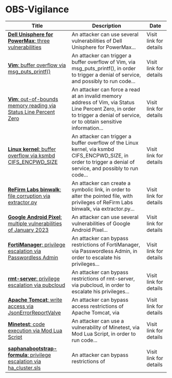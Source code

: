 

# OBS-Vigilance

 |Title|Description|Date|
 |---|---|---|
 |[<a href="https://vigilance.fr/vulnerability/Dell-Unisphere-for-PowerMax-three-vulnerabilities-40225" class="noirorange"><b>Dell Unisphere for PowerMax</b>: three vulnerabilities</a>](https://vigilance.fr/vulnerability/Dell-Unisphere-for-PowerMax-three-vulnerabilities-40225)|An attacker can use several vulnerabilities of Dell Unisphere for PowerMax...|Visit link for details|
 |[<a href="https://vigilance.fr/vulnerability/Vim-buffer-overflow-via-msg-puts-printf-40224" class="noirorange"><b>Vim</b>: buffer overflow via msg_puts_printf()</a>](https://vigilance.fr/vulnerability/Vim-buffer-overflow-via-msg-puts-printf-40224)|An attacker can trigger a buffer overflow of Vim, via msg_puts_printf(), in order to trigger a denial of service, and possibly to run code...|Visit link for details|
 |[<a href="https://vigilance.fr/vulnerability/Vim-out-of-bounds-memory-reading-via-Status-Line-Percent-Zero-40223" class="noirorange"><b>Vim</b>: out-of-bounds memory reading via Status Line Percent Zero</a>](https://vigilance.fr/vulnerability/Vim-out-of-bounds-memory-reading-via-Status-Line-Percent-Zero-40223)|An attacker can force a read at an invalid memory address of Vim, via Status Line Percent Zero, in order to trigger a denial of service, or to obtain sensitive information...|Visit link for details|
 |[<a href="https://vigilance.fr/vulnerability/Linux-kernel-buffer-overflow-via-ksmbd-CIFS-ENCPWD-SIZE-40222" class="noirorange"><b>Linux kernel</b>: buffer overflow via ksmbd CIFS_ENCPWD_SIZE</a>](https://vigilance.fr/vulnerability/Linux-kernel-buffer-overflow-via-ksmbd-CIFS-ENCPWD-SIZE-40222)|An attacker can trigger a buffer overflow of the Linux kernel, via ksmbd CIFS_ENCPWD_SIZE, in order to trigger a denial of service, and possibly to run code...|Visit link for details|
 |[<a href="https://vigilance.fr/vulnerability/ReFirm-Labs-binwalk-file-corruption-via-extractor-py-40221" class="noirorange"><b>ReFirm Labs binwalk</b>: file corruption via extractor.py</a>](https://vigilance.fr/vulnerability/ReFirm-Labs-binwalk-file-corruption-via-extractor-py-40221)|An attacker can create a symbolic link, in order to alter the pointed file, with privileges of ReFirm Labs binwalk, via extractor.py...|Visit link for details|
 |[<a href="https://vigilance.fr/vulnerability/Google-Android-Pixel-multiple-vulnerabilities-of-January-2023-40220" class="noirorange"><b>Google Android  Pixel</b>: multiple vulnerabilities of January 2023</a>](https://vigilance.fr/vulnerability/Google-Android-Pixel-multiple-vulnerabilities-of-January-2023-40220)|An attacker can use several vulnerabilities of Google Android  Pixel...|Visit link for details|
 |[<a href="https://vigilance.fr/vulnerability/FortiManager-privilege-escalation-via-Passwordless-Admin-40219" class="noirorange"><b>FortiManager</b>: privilege escalation via Passwordless Admin</a>](https://vigilance.fr/vulnerability/FortiManager-privilege-escalation-via-Passwordless-Admin-40219)|An attacker can bypass restrictions of FortiManager, via Passwordless Admin, in order to escalate his privileges...|Visit link for details|
 |[<a href="https://vigilance.fr/vulnerability/rmt-server-privilege-escalation-via-pubcloud-40218" class="noirorange"><b>rmt-server</b>: privilege escalation via pubcloud</a>](https://vigilance.fr/vulnerability/rmt-server-privilege-escalation-via-pubcloud-40218)|An attacker can bypass restrictions of rmt-server, via pubcloud, in order to escalate his privileges...|Visit link for details|
 |[<a href="https://vigilance.fr/vulnerability/Apache-Tomcat-write-access-via-JsonErrorReportValve-40217" class="noirorange"><b>Apache Tomcat</b>: write access via JsonErrorReportValve</a>](https://vigilance.fr/vulnerability/Apache-Tomcat-write-access-via-JsonErrorReportValve-40217)|An attacker can bypass access restrictions of Apache Tomcat, via |Visit link for details|
 |[<a href="https://vigilance.fr/vulnerability/Minetest-code-execution-via-Mod-Lua-Script-40216" class="noirorange"><b>Minetest</b>: code execution via Mod Lua Script</a>](https://vigilance.fr/vulnerability/Minetest-code-execution-via-Mod-Lua-Script-40216)|An attacker can use a vulnerability of Minetest, via Mod Lua Script, in order to run code...|Visit link for details|
 |[<a href="https://vigilance.fr/vulnerability/saphanabootstrap-formula-privilege-escalation-via-ha-cluster-sls-40215" class="noirorange"><b>saphanabootstrap-formula</b>: privilege escalation via ha_cluster.sls</a>](https://vigilance.fr/vulnerability/saphanabootstrap-formula-privilege-escalation-via-ha-cluster-sls-40215)|An attacker can bypass restrictions of |Visit link for details|
 